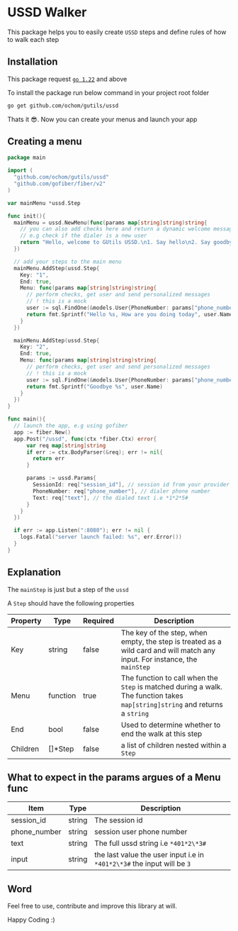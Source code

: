 # USSD Walker

This package helps you to easily create `USSD` steps and define rules of how to walk each step

## Installation

This package request [`go 1.22`](https://go.dev/dl/) and above

To install the package run below command in your project root folder

```sh
go get github.com/ochom/gutils/ussd
```

Thats it 😎. Now you can create your menus and launch your app

## Creating a menu

```go
package main

import (
  "github.com/ochom/gutils/ussd"
  "github.com/gofiber/fiber/v2"
)

var mainMenu *ussd.Step

func init(){
  mainMenu = ussd.NewMenu(func(params map[string]string)string{
    // you can also add checks here and return a dynamic welcome message
    // e.g check if the dialer is a new user
    return "Hello, welcome to GUtils USSD.\n1. Say hello\n2. Say goodbye"
  })

  // add your steps to the main menu
  mainMenu.AddStep(ussd.Step{
    Key: "1",
    End: true,
    Menu: func(params map[string]string)string{
      // perform checks, get user and send personalized messages
      // ! this is a mock
      user := sql.FindOne(&models.User{PhoneNumber: params["phone_number"]})
      return fmt.Sprintf("Hello %s, How are you doing today", user.Name)
    }
  })

  mainMenu.AddStep(ussd.Step{
    Key: "2",
    End: true,
    Menu: func(params map[string]string)string{
      // perform checks, get user and send personalized messages
      // ! this is a mock
      user := sql.FindOne(&models.User{PhoneNumber: params["phone_number"]})
      return fmt.Sprintf("Goodbye %s", user.Name)
    }
  })
}

func main(){
  // launch the app, e.g using gofiber
  app := fiber.New()
  app.Post("/ussd", func(ctx *fiber.Ctx) error{
      var req map[string]string
      if err := ctx.BodyParser(&req); err != nil{
        return err
      }

      params := ussd.Params{
        SessionId: req["session_id"], // session id from your provider
        PhoneNumber: req["phone_number"], // dialer phone number
        Text: req["text"], // the dialed text i.e *1*2*5#
      }
    }
  })

  if err := app.Listen(":8080"); err != nil {
    logs.Fatal("server launch failed: %s", err.Error())
  }
}

```

## Explanation

The `mainStep` is just but a step of the `ussd`

A `Step` should have the following properties

| Property | Type     | Required | Description                                                                                                                  |
| -------- | -------- | -------- | ---------------------------------------------------------------------------------------------------------------------------- |
| Key      | string   | false    | The key of the step, when empty, the step is treated as a wild card and will match any input. For instance, the `mainStep`   |
| Menu     | function | true     | The function to call when the `Step` is matched during a walk. The function takes `map[string]string` and returns a `string` |
| End      | bool     | false    | Used to determine whether to end the walk at this step                                                                       |
| Children | []\*Step | false    | a list of children nested within a `Step`                                                                                    |

## What to expect in the params argues of a Menu func

| Item         | Type   | Description                                                             |
| ------------ | ------ | ----------------------------------------------------------------------- |
| session_id   | string | The session id                                                          |
| phone_number | string | session user phone number                                               |
| text         | string | The full ussd string i.e `*401*2\*3#`                                   |
| input        | string | the last value the user input i.e in `*401*2\*3#` the input will be `3` |

## Word

Feel free to use, contribute and improve this library at will.

Happy Coding :)
